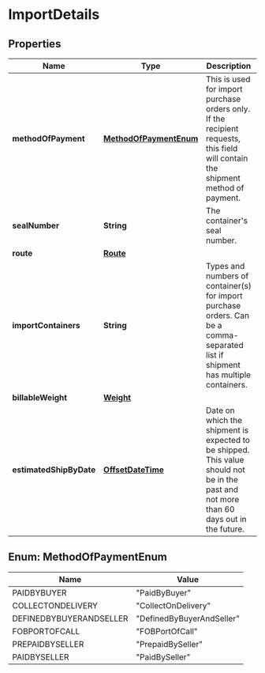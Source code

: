 # ImportDetails

## Properties
Name | Type | Description | Notes
------------ | ------------- | ------------- | -------------
**methodOfPayment** | [**MethodOfPaymentEnum**](#MethodOfPaymentEnum) | This is used for import purchase orders only. If the recipient requests, this field will contain the shipment method of payment. |  [optional]
**sealNumber** | **String** | The container&#x27;s seal number. |  [optional]
**route** | [**Route**](Route.md) |  |  [optional]
**importContainers** | **String** | Types and numbers of container(s) for import purchase orders. Can be a comma-separated list if shipment has multiple containers. |  [optional]
**billableWeight** | [**Weight**](Weight.md) |  |  [optional]
**estimatedShipByDate** | [**OffsetDateTime**](OffsetDateTime.md) | Date on which the shipment is expected to be shipped. This value should not be in the past and not more than 60 days out in the future. |  [optional]

<a name="MethodOfPaymentEnum"></a>
## Enum: MethodOfPaymentEnum
Name | Value
---- | -----
PAIDBYBUYER | &quot;PaidByBuyer&quot;
COLLECTONDELIVERY | &quot;CollectOnDelivery&quot;
DEFINEDBYBUYERANDSELLER | &quot;DefinedByBuyerAndSeller&quot;
FOBPORTOFCALL | &quot;FOBPortOfCall&quot;
PREPAIDBYSELLER | &quot;PrepaidBySeller&quot;
PAIDBYSELLER | &quot;PaidBySeller&quot;
